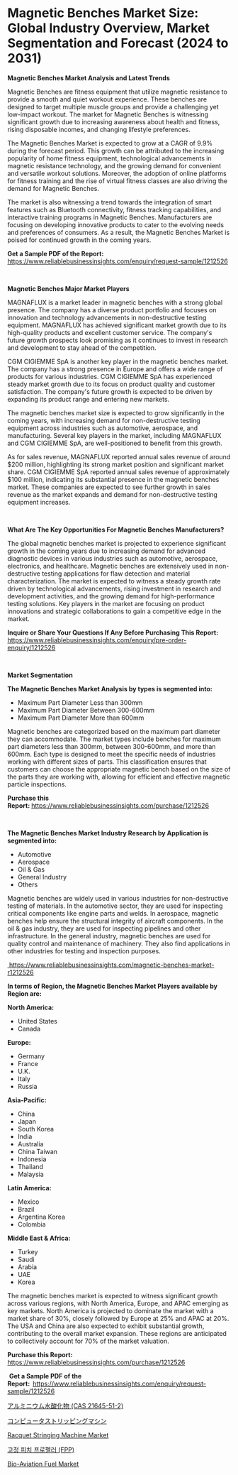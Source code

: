 <p><h1>Magnetic Benches Market Size: Global Industry Overview, Market Segmentation and Forecast (2024 to 2031)</h1></p><p><strong>Magnetic Benches Market Analysis and Latest Trends</strong></p>
<p><p>Magnetic Benches are fitness equipment that utilize magnetic resistance to provide a smooth and quiet workout experience. These benches are designed to target multiple muscle groups and provide a challenging yet low-impact workout. The market for Magnetic Benches is witnessing significant growth due to increasing awareness about health and fitness, rising disposable incomes, and changing lifestyle preferences.</p><p>The Magnetic Benches Market is expected to grow at a CAGR of 9.9% during the forecast period. This growth can be attributed to the increasing popularity of home fitness equipment, technological advancements in magnetic resistance technology, and the growing demand for convenient and versatile workout solutions. Moreover, the adoption of online platforms for fitness training and the rise of virtual fitness classes are also driving the demand for Magnetic Benches.</p><p>The market is also witnessing a trend towards the integration of smart features such as Bluetooth connectivity, fitness tracking capabilities, and interactive training programs in Magnetic Benches. Manufacturers are focusing on developing innovative products to cater to the evolving needs and preferences of consumers. As a result, the Magnetic Benches Market is poised for continued growth in the coming years.</p></p>
<p><strong>Get a Sample PDF of the Report:&nbsp;</strong> <a href="https://www.reliablebusinessinsights.com/enquiry/request-sample/1212526">https://www.reliablebusinessinsights.com/enquiry/request-sample/1212526</a></p>
<p>&nbsp;</p>
<p><strong>Magnetic Benches Major Market Players</strong></p>
<p><p>MAGNAFLUX is a market leader in magnetic benches with a strong global presence. The company has a diverse product portfolio and focuses on innovation and technology advancements in non-destructive testing equipment. MAGNAFLUX has achieved significant market growth due to its high-quality products and excellent customer service. The company's future growth prospects look promising as it continues to invest in research and development to stay ahead of the competition.</p><p>CGM CIGIEMME SpA is another key player in the magnetic benches market. The company has a strong presence in Europe and offers a wide range of products for various industries. CGM CIGIEMME SpA has experienced steady market growth due to its focus on product quality and customer satisfaction. The company's future growth is expected to be driven by expanding its product range and entering new markets.</p><p>The magnetic benches market size is expected to grow significantly in the coming years, with increasing demand for non-destructive testing equipment across industries such as automotive, aerospace, and manufacturing. Several key players in the market, including MAGNAFLUX and CGM CIGIEMME SpA, are well-positioned to benefit from this growth.</p><p>As for sales revenue, MAGNAFLUX reported annual sales revenue of around $200 million, highlighting its strong market position and significant market share. CGM CIGIEMME SpA reported annual sales revenue of approximately $100 million, indicating its substantial presence in the magnetic benches market. These companies are expected to see further growth in sales revenue as the market expands and demand for non-destructive testing equipment increases.</p></p>
<p>&nbsp;</p>
<p><strong>What Are The Key Opportunities For Magnetic Benches Manufacturers?</strong></p>
<p><p>The global magnetic benches market is projected to experience significant growth in the coming years due to increasing demand for advanced diagnostic devices in various industries such as automotive, aerospace, electronics, and healthcare. Magnetic benches are extensively used in non-destructive testing applications for flaw detection and material characterization. The market is expected to witness a steady growth rate driven by technological advancements, rising investment in research and development activities, and the growing demand for high-performance testing solutions. Key players in the market are focusing on product innovations and strategic collaborations to gain a competitive edge in the market.</p></p>
<p><strong>Inquire or Share Your Questions If Any Before Purchasing This Report:</strong> <a href="https://www.reliablebusinessinsights.com/enquiry/pre-order-enquiry/1212526">https://www.reliablebusinessinsights.com/enquiry/pre-order-enquiry/1212526</a></p>
<p>&nbsp;</p>
<p><strong>Market Segmentation</strong></p>
<p><strong>The Magnetic Benches Market Analysis by types is segmented into:</strong></p>
<p><ul><li>Maximum Part Diameter Less than 300mm</li><li>Maximum Part Diameter Between 300-600mm</li><li>Maximum Part Diameter More than 600mm</li></ul></p>
<p><p>Magnetic benches are categorized based on the maximum part diameter they can accommodate. The market types include benches for maximum part diameters less than 300mm, between 300-600mm, and more than 600mm. Each type is designed to meet the specific needs of industries working with different sizes of parts. This classification ensures that customers can choose the appropriate magnetic bench based on the size of the parts they are working with, allowing for efficient and effective magnetic particle inspections.</p></p>
<p><strong>Purchase this Report:&nbsp;</strong><a href="https://www.reliablebusinessinsights.com/purchase/1212526">https://www.reliablebusinessinsights.com/purchase/1212526</a></p>
<p>&nbsp;</p>
<p><strong>The Magnetic Benches Market Industry Research by Application is segmented into:</strong></p>
<p><ul><li>Automotive</li><li>Aerospace</li><li>Oil & Gas</li><li>General Industry</li><li>Others</li></ul></p>
<p><p>Magnetic benches are widely used in various industries for non-destructive testing of materials. In the automotive sector, they are used for inspecting critical components like engine parts and welds. In aerospace, magnetic benches help ensure the structural integrity of aircraft components. In the oil & gas industry, they are used for inspecting pipelines and other infrastructure. In the general industry, magnetic benches are used for quality control and maintenance of machinery. They also find applications in other industries for testing and inspection purposes.</p></p>
<p><a href="https://www.reliablebusinessinsights.com/magnetic-benches-market-r1212526">&nbsp;https://www.reliablebusinessinsights.com/magnetic-benches-market-r1212526</a></p>
<p><strong>In terms of Region, the Magnetic Benches Market Players available by Region are:</strong></p>
<p>
    <p> <strong> North America: </strong>
        <ul>
            <li>United States</li>
            <li>Canada</li>
        </ul>
        </p> 
    <p> <strong> Europe: </strong>
        <ul>
            <li>Germany</li>
            <li>France</li>
            <li>U.K.</li>
            <li>Italy</li>
            <li>Russia</li>
        </ul>
        </p> 
    <p> <strong> Asia-Pacific: </strong>
        <ul>
            <li>China</li>
            <li>Japan</li>
            <li>South Korea</li>
            <li>India</li>
            <li>Australia</li>
            <li>China Taiwan</li>
            <li>Indonesia</li>
            <li>Thailand</li>
            <li>Malaysia</li>
        </ul>
        </p> 
    <p> <strong> Latin America: </strong>
        <ul>
            <li>Mexico</li>
            <li>Brazil</li>
            <li>Argentina Korea</li>
            <li>Colombia</li>
        </ul>
        </p> 
    <p> <strong> Middle East & Africa: </strong>
        <ul>
            <li>Turkey</li>
            <li>Saudi</li>
            <li>Arabia</li>
            <li>UAE</li>
            <li>Korea</li>
        </ul>
    </p>
    </p>
<p><p>The magnetic benches market is expected to witness significant growth across various regions, with North America, Europe, and APAC emerging as key markets. North America is projected to dominate the market with a market share of 30%, closely followed by Europe at 25% and APAC at 20%. The USA and China are also expected to exhibit substantial growth, contributing to the overall market expansion. These regions are anticipated to collectively account for 70% of the market valuation.</p></p>
<p><strong>Purchase this Report: </strong><a href="https://www.reliablebusinessinsights.com/purchase/1212526">https://www.reliablebusinessinsights.com/purchase/1212526</a></p>
<p>&nbsp;<strong>Get a Sample PDF of the Report:&nbsp;&nbsp;</strong><a href="https://www.reliablebusinessinsights.com/enquiry/request-sample/1212526">https://www.reliablebusinessinsights.com/enquiry/request-sample/1212526</a></p>
<p><strong></strong></p>
<p><p><a href="https://github.com/BoydYundt1/Market-Research-Report-List-1/blob/main/5882842102263.md">アルミニウム水酸化物 (CAS 21645-51-2)</a></p><p><a href="https://github.com/dathomson6534/Market-Research-Report-List-1/blob/main/5435285102262.md">コンピュータストリッピングマシン</a></p><p><a href="https://github.com/fiixsa/Market-Research-Report-List-2/blob/main/racquet-stringing-machine-market.md">Racquet Stringing Machine Market</a></p><p><a href="https://github.com/JackieFauhey9089475/Market-Research-Report-List-2/blob/main/501547595805.md">고정 피치 프로펠러 (FPP)</a></p><p><a href="https://github.com/cecuraprangm/Market-Research-Report-List-2/blob/main/bio-aviation-fuel-market.md">Bio-Aviation Fuel Market</a></p></p>